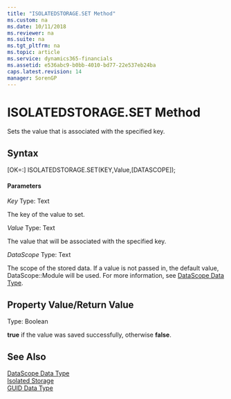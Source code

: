 ```yaml
---
title: "ISOLATEDSTORAGE.SET Method"
ms.custom: na
ms.date: 10/11/2018
ms.reviewer: na
ms.suite: na
ms.tgt_pltfrm: na
ms.topic: article
ms.service: dynamics365-financials
ms.assetid: e536abc9-b0bb-4010-bd77-22e537eb24ba
caps.latest.revision: 14
manager: SorenGP
---
```


# ISOLATEDSTORAGE.SET Method
Sets the value that is associated with the specified key.

## Syntax  
[OK=:] ISOLATEDSTORAGE.SET(KEY,Value,[DATASCOPE]);

#### Parameters
*Key*
Type: Text

The key of the value to set.

*Value*
Type: Text

The value that will be associated with the specified key.

*DataScope*
Type: Text

The scope of the stored data. If a value is not passed in, the default value, DataScope::Module will be used. For more information, see [DataScope Data Type](../datatypes/devenv-data-scope-type.md).

## Property Value/Return Value
Type: Boolean

**true** if the value was saved successfully, otherwise **false**.

## See Also  
[DataScope Data Type](../datatypes/devenv-data-scope-type.md)  
[Isolated Storage](../triggers/devenv-isolated-storage.md)  
[GUID Data Type](../datatypes/devenv-GUID-Data-Type.md)
